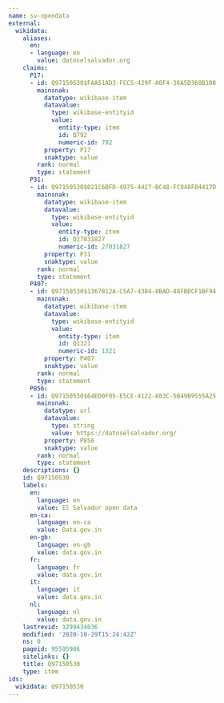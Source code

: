 ```yaml
---
name: sv-opendata
external:
  wikidata:
    aliases:
      en:
      - language: en
        value: datoselsalvador.org
    claims:
      P17:
      - id: Q97150530$FAA51AD3-FCC5-429F-A0F4-36A5D368B108
        mainsnak:
          datatype: wikibase-item
          datavalue:
            type: wikibase-entityid
            value:
              entity-type: item
              id: Q792
              numeric-id: 792
          property: P17
          snaktype: value
        rank: normal
        type: statement
      P31:
      - id: Q97150530$021C6BFD-4975-4427-BC48-FC948F04417D
        mainsnak:
          datatype: wikibase-item
          datavalue:
            type: wikibase-entityid
            value:
              entity-type: item
              id: Q27031827
              numeric-id: 27031827
          property: P31
          snaktype: value
        rank: normal
        type: statement
      P407:
      - id: Q97150530$1367B12A-C5A7-4384-8BAD-88FBDCF1BF94
        mainsnak:
          datatype: wikibase-item
          datavalue:
            type: wikibase-entityid
            value:
              entity-type: item
              id: Q1321
              numeric-id: 1321
          property: P407
          snaktype: value
        rank: normal
        type: statement
      P856:
      - id: Q97150530$64ED0F05-E5CE-4122-883C-5B49B9555A25
        mainsnak:
          datatype: url
          datavalue:
            type: string
            value: https://datoselsalvador.org/
          property: P856
          snaktype: value
        rank: normal
        type: statement
    descriptions: {}
    id: Q97150530
    labels:
      en:
        language: en
        value: El Salvador open data
      en-ca:
        language: en-ca
        value: Data.gov.in
      en-gb:
        language: en-gb
        value: data.gov.in
      fr:
        language: fr
        value: data.gov.in
      it:
        language: it
        value: data.gov.in
      nl:
        language: nl
        value: data.gov.in
    lastrevid: 1299434036
    modified: '2020-10-29T15:24:42Z'
    ns: 0
    pageid: 95595986
    sitelinks: {}
    title: Q97150530
    type: item
ids:
  wikidata: Q97150530
---
```

